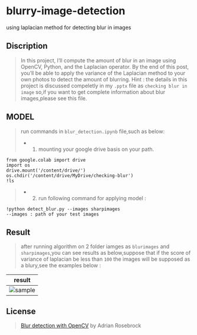 # blurry-image-detection
using laplacian method for detecting blur in images
## Discription
> In this project, I’ll  compute the amount of blur in an image using OpenCV, Python, and the Laplacian operator. By the end of this post, you’ll be able to apply the variance of the Laplacian method to your own photos to detect the amount of blurring.
Hint : the details in this project is discussed compeletly in my `.pptx` file as `checking blur in image` so,if you want to get complete information about blur images,please see this file.
## MODEL
> run commands in `blur_detection.ipynb` file,such as below:
>  * 1. mounting your google drive basis on your path.
```
from google.colab import drive
import os
drive.mount('/content/drive/')
os.chdir('/content/drive/MyDrive/checking-blur')
!ls
```
> * 2. run following command for applying model :
```
!python detect_blur.py --images sharpimages
--images : path of your test images
```
## Result
> after running algorithm on 2 folder iamges as `blurimages` and `sharpimages`,you can see results as below,suppose that if the score of variance of laplacian be less than `100` the images will be supposed as a blury,see the examples below :

| result  | 
| ----------- |
| ![sample](https://user-images.githubusercontent.com/53394692/111544388-a432e400-8789-11eb-93ef-c661e54a8259.PNG) | 

## License
> [Blur detection with OpenCV](https://www.pyimagesearch.com/2015/09/07/blur-detection-with-opencv/) by Adrian Rosebrock
